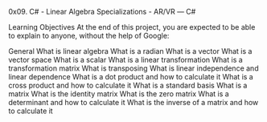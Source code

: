 0x09. C# - Linear Algebra
 Specializations - AR/VR ― C#

Learning Objectives
At the end of this project, you are expected to be able to explain to anyone, without the help of Google:

General
What is linear algebra
What is a radian
What is a vector
What is a vector space
What is a scalar
What is a linear transformation
What is a transformation matrix
What is transposing
What is linear independence and linear dependence
What is a dot product and how to calculate it
What is a cross product and how to calculate it
What is a standard basis
What is a matrix
What is the identity matrix
What is the zero matrix
What is a determinant and how to calculate it
What is the inverse of a matrix and how to calculate it
